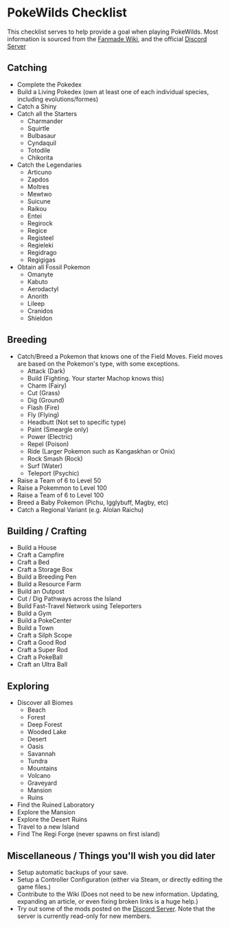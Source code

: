 # PokeWilds Checklist
This checklist serves to help provide a goal when playing PokeWilds. Most information is sourced from the [Fanmade Wiki](https://pokewilds.fandom.com/wiki/), and the official [Discord Server](https://discord.gg/)

## Catching
* Complete the Pokedex
* Build a Living Pokedex (own at least one of each individual species, including evolutions/formes)
* Catch a Shiny
* Catch all the Starters
  * Charmander
  * Squirtle
  * Bulbasaur
  * Cyndaquil
  * Totodile
  * Chikorita
* Catch the Legendaries
  * Articuno
  * Zapdos
  * Moltres
  * Mewtwo
  * Suicune
  * Raikou
  * Entei
  * Regirock
  * Regice
  * Registeel
  * Regieleki
  * Regidrago
  * Regigigas
* Obtain all Fossil Pokemon
  * Omanyte
  * Kabuto
  * Aerodactyl
  * Anorith
  * Lileep
  * Cranidos
  * Shieldon

## Breeding
* Catch/Breed a Pokemon that knows one of the Field Moves. Field moves are based on the Pokemon's type, with some exceptions.
  * Attack (Dark)
  * Build (Fighting. Your starter Machop knows this)
  * Charm (Fairy)
  * Cut (Grass)
  * Dig (Ground)
  * Flash (Fire)
  * Fly (Flying)
  * Headbutt (Not set to specific type)
  * Paint (Smeargle only)
  * Power (Electric)
  * Repel (Poison)
  * Ride (Larger Pokemon such as Kangaskhan or Onix)
  * Rock Smash (Rock)
  * Surf (Water)
  * Teleport (Psychic)
* Raise a Team of 6 to Level 50
* Raise a Pokemmon to Level 100
* Raise a Team of 6 to Level 100
* Breed a Baby Pokemon (Pichu, Igglybuff, Magby, etc)
* Catch a Regional Variant (e.g. Alolan Raichu)

## Building / Crafting
* Build a House
* Craft a Campfire
* Craft a Bed
* Craft a Storage Box
* Build a Breeding Pen
* Build a Resource Farm
* Build an Outpost
* Cut / Dig Pathways across the Island
* Build Fast-Travel Network using Teleporters
* Build a Gym
* Build a PokeCenter
* Build a Town
* Craft a Silph Scope
* Craft a Good Rod
* Craft a Super Rod
* Craft a PokeBall
* Craft an Ultra Ball

## Exploring
* Discover all Biomes
  * Beach
  * Forest
  * Deep Forest
  * Wooded Lake
  * Desert
  * Oasis
  * Savannah
  * Tundra
  * Mountains
  * Volcano
  * Graveyard
  * Mansion
  * Ruins
* Find the Ruined Laboratory
* Explore the Mansion
* Explore the Desert Ruins
* Travel to a new Island
* Find The Regi Forge (never spawns on first island)

## Miscellaneous / Things you'll wish you did later
* Setup automatic backups of your save.
* Setup a Controller Configuration (either via Steam, or directly editing the game files.)
* Contribute to the Wiki (Does not need to be new information. Updating, expanding an article, or even fixing broken links is a huge help.)
* Try out some of the mods posted on the [Discord Server](https://discord.gg/). Note that the server is currently read-only for new members.

